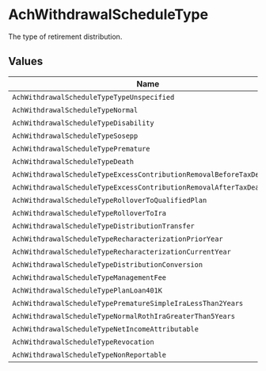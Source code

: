# AchWithdrawalScheduleType

The type of retirement distribution.


## Values

| Name                                                                  | Value                                                                 |
| --------------------------------------------------------------------- | --------------------------------------------------------------------- |
| `AchWithdrawalScheduleTypeTypeUnspecified`                            | TYPE_UNSPECIFIED                                                      |
| `AchWithdrawalScheduleTypeNormal`                                     | NORMAL                                                                |
| `AchWithdrawalScheduleTypeDisability`                                 | DISABILITY                                                            |
| `AchWithdrawalScheduleTypeSosepp`                                     | SOSEPP                                                                |
| `AchWithdrawalScheduleTypePremature`                                  | PREMATURE                                                             |
| `AchWithdrawalScheduleTypeDeath`                                      | DEATH                                                                 |
| `AchWithdrawalScheduleTypeExcessContributionRemovalBeforeTaxDeadline` | EXCESS_CONTRIBUTION_REMOVAL_BEFORE_TAX_DEADLINE                       |
| `AchWithdrawalScheduleTypeExcessContributionRemovalAfterTaxDeadline`  | EXCESS_CONTRIBUTION_REMOVAL_AFTER_TAX_DEADLINE                        |
| `AchWithdrawalScheduleTypeRolloverToQualifiedPlan`                    | ROLLOVER_TO_QUALIFIED_PLAN                                            |
| `AchWithdrawalScheduleTypeRolloverToIra`                              | ROLLOVER_TO_IRA                                                       |
| `AchWithdrawalScheduleTypeDistributionTransfer`                       | DISTRIBUTION_TRANSFER                                                 |
| `AchWithdrawalScheduleTypeRecharacterizationPriorYear`                | RECHARACTERIZATION_PRIOR_YEAR                                         |
| `AchWithdrawalScheduleTypeRecharacterizationCurrentYear`              | RECHARACTERIZATION_CURRENT_YEAR                                       |
| `AchWithdrawalScheduleTypeDistributionConversion`                     | DISTRIBUTION_CONVERSION                                               |
| `AchWithdrawalScheduleTypeManagementFee`                              | MANAGEMENT_FEE                                                        |
| `AchWithdrawalScheduleTypePlanLoan401K`                               | PLAN_LOAN_401K                                                        |
| `AchWithdrawalScheduleTypePrematureSimpleIraLessThan2Years`           | PREMATURE_SIMPLE_IRA_LESS_THAN_2_YEARS                                |
| `AchWithdrawalScheduleTypeNormalRothIraGreaterThan5Years`             | NORMAL_ROTH_IRA_GREATER_THAN_5_YEARS                                  |
| `AchWithdrawalScheduleTypeNetIncomeAttributable`                      | NET_INCOME_ATTRIBUTABLE                                               |
| `AchWithdrawalScheduleTypeRevocation`                                 | REVOCATION                                                            |
| `AchWithdrawalScheduleTypeNonReportable`                              | NON_REPORTABLE                                                        |